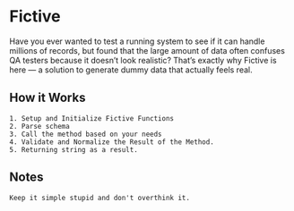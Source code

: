 # Fictive

Have you ever wanted to test a running system to see if it can handle millions of records, but found that the large amount of data often confuses QA testers because it doesn’t look realistic? That’s exactly why Fictive is here — a solution to generate dummy data that actually feels real.

## How it Works

```
1. Setup and Initialize Fictive Functions
2. Parse schema
3. Call the method based on your needs
4. Validate and Normalize the Result of the Method.
5. Returning string as a result.

```

## Notes

```
Keep it simple stupid and don't overthink it.
```
